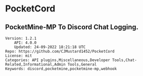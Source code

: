# PocketCord
## PocketMine-MP To Discord Chat Logging.
```properties
Version: 1.2.1
    API: 4.0.0
    Updated: 24-09-2022 18:21:18 UTC
Repo: https://github.com/CJMustard1452/PocketCord
License: mit
Categories: API plugins,Miscellaneous,Developer Tools,Chat-Related,Informational,Admin Tools,General
Keywords: discord,pocketmine,pocketmine-mp,webhook
```
